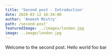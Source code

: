```yaml
---
title: 'Second post - Introduction'
date: 2020-03-12 16:34:00
author: 'Aneesh Mistry'
path: /second-post'
featuredImage: ../images/london.jpg
image: ..image/london.jpg
---
```


Welcome to the second post. Hello world foo bar